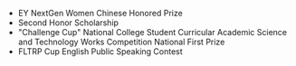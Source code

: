 - EY NextGen Women Chinese Honored Prize
- Second Honor Scholarship
- "Challenge Cup" National College Student Curricular Academic Science and Technology Works Competition National First Prize 
- FLTRP Cup English Public Speaking Contest 